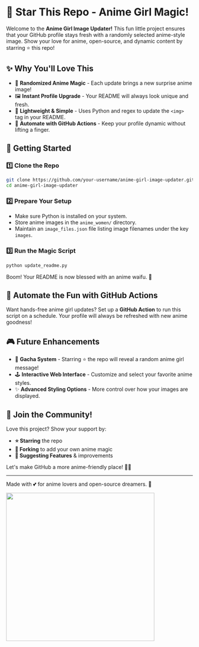 # 🌟 Star This Repo - Anime Girl Magic!

Welcome to the **Anime Girl Image Updater!** This fun little project ensures that your GitHub profile stays fresh with a randomly selected anime-style image. Show your love for anime, open-source, and dynamic content by starring ⭐ this repo!

## ✨ Why You'll Love This
- 🎲 **Randomized Anime Magic** - Each update brings a new surprise anime image!
- 🖼 **Instant Profile Upgrade** - Your README will always look unique and fresh.
- 🔧 **Lightweight & Simple** - Uses Python and regex to update the `<img>` tag in your README.
- 🤖 **Automate with GitHub Actions** - Keep your profile dynamic without lifting a finger.

## 🚀 Getting Started

### 1️⃣ Clone the Repo
```bash
git clone https://github.com/your-username/anime-girl-image-updater.git
cd anime-girl-image-updater
```

### 2️⃣ Prepare Your Setup
- Make sure Python is installed on your system.
- Store anime images in the `anime_women/` directory.
- Maintain an `image_files.json` file listing image filenames under the key `images`.

### 3️⃣ Run the Magic Script
```bash
python update_readme.py
```
Boom! Your README is now blessed with an anime waifu. 🎀

## 🤖 Automate the Fun with GitHub Actions
Want hands-free anime girl updates? Set up a **GitHub Action** to run this script on a schedule. Your profile will always be refreshed with new anime goodness!

## 🎮 Future Enhancements
- 🎁 **Gacha System** - Starring ⭐ the repo will reveal a random anime girl message!
- 🕹 **Interactive Web Interface** - Customize and select your favorite anime styles.
- ✨ **Advanced Styling Options** - More control over how your images are displayed.

## 💖 Join the Community!
Love this project? Show your support by:
- **⭐ Starring** the repo
- **🍴 Forking** to add your own anime magic
- **💬 Suggesting Features** & improvements

Let's make GitHub a more anime-friendly place! 🚀💖

---
Made with 💕 for anime lovers and open-source dreamers. 🎀



<img id="updatable" src="anime_women/DALL·E 2025-01-19 17.07.50 - A detailed anime-style illustration of a confident and elegant woman with a friendly yet assertive expression, wearing a fashionable outfit. She is ge.webp" height="400px" width = "400px">